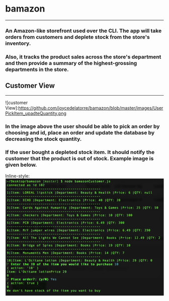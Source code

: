 # bamazon
---
### An Amazon-like storefront used over the CLI. The app will take orders from customers and deplete stock from the store's inventory. 
### Also, it tracks the product sales across the store's department and then provide a summary of the highest-grossing departments in the store.

## Customer View
---
![customer View]:https://github.com/joycedelatorre/bamazon/blob/master/images/UserPickItem_upadteQuantity.png
### In the image above the user should be able to pick an order by choosing and id, place an order and update the database by decreasing the stock quantity.

### If the user bought a depleted stock item. It should notify the customer that the product is out of stock. Example image is given below.

Inline-style:
![alt text](https://github.com/joycedelatorre/bamazon/blob/master/images/noAvailableStock.png "no available product")






